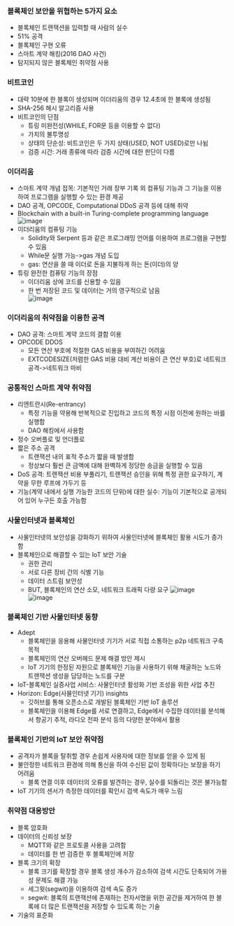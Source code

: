### 블록체인 보안을 위협하는 5가지 요소
- 블록체인 트랜잭션을 입력할 때 사람의 실수
- 51% 공격
- 블록체인 구현 오류
- 스마트 계약 해킹(2016 DAO 사건)
- 탐지되지 않은 블록체인 취약점 사용

### 비트코인
- 대략 10분에 한 블록이 생성되며 이더리움의 경우 12.4초에 한 블록에 생성됨
- SHA-256 해시 알고리즘 사용
- 비트코인의 단점
  + 튜링 미완전성(WHILE, FOR문 등을 이용할 수 없다)
  + 가치의 불투명성
  + 상태의 단순성: 비트코인은 두 가지 상태(USED, NOT USED)로만 나뉨
  + 검증 시간: 거래 종류에 따라 검증 시간에 대한 판단이 다름


### 이더리움
- 스마트 계약 개념 접목: 기본적인 거래 장부 기록 외 컴퓨팅 기능과 그 기능을 이용하여 프로그램을 실행할 수 있는 환경 제공
- DAO 공격, OPCODE, Computational DDoS 공격 등에 대해 취약
- Blockchain with a built-in Turing-complete programming language   
![image](https://user-images.githubusercontent.com/28378553/126057107-f65015bc-6050-48fe-90ca-7e4934dc8fb6.png)   
- 이더리움의 컴퓨팅 기능
  + Solidity와 Serpent 등과 같은 프로그래밍 언어를 이용하여 프로그램을 구현할 수 있음
  + While문 실행 가능->gas 개념 도입
  + gas: 연산을 쓸 때 이더로 돈을 지불하게 하는 돈(이더)의 양
- 튜링 완전한 컴퓨팅 기능의 장점
  + 이더리움 상에 코드를 신용할 수 있음
  + 한 번 저장된 코드 및 데이터는 거의 영구적으로 남음   
![image](https://user-images.githubusercontent.com/28378553/126057269-29812077-3087-457f-90e1-5f1e078801f7.png)   

### 이더리움의 취약점을 이용한 공격
- DAO 공격: 스마트 계약 코드의 결함 이용
- OPCODE DDOS
  + 모든 연산 부호에 적절한 GAS 비용을 부여하긴 어려움
  + EXTCODESIZE(저렴한 GAS 비용 대비 계산 비용이 큰 연산 부호)로 네트워크 공격->네트워크 마비

### 공통적인 스마트 계약 취약점
- 리엔트란시(Re-entrancy)
  + 특정 기능을 약용해 반복적으로 진입하고 코드의 특정 시점 이전에 원하는 바를 실행함
  + DAO 해킹에서 사용함
- 정수 오버플로 및 언더플로
- 짧은 주소 공격 
  + 트랜잭션 내의 표적 주소가 짧을 때 발생함
  + 정상보다 훨씬 큰 금액에 대해 완벽하게 정당한 송금을 실행할 수 있음
- DoS 공격: 트랜잭션 비용 부풀리기, 트랜잭션 승인을 위해 특정 권한 요구하기, 계약을 무한 루프에 가두기 등
- 기능(계약 내에서 실행 가능한 코드의 단위)에 대한 실수: 기능이 기본적으로 공개되어 있어 누구든 호출 가능함

### 사물인터넷과 블록체인
- 사물인터넷의 보안성을 강화하기 위하여 사물인터넷에 블록체인 활용 시도가 증가함
- 블록체인으로 해결할 수 있는 IoT 보안 기술
  + 권한 관리
  + 서로 다른 장비 간의 식별 기능
  + 데이터 스트림 보안성
  + BUT, 블록체인의 연산 소모, 네트워크 트래픽 다량 요구
![image](https://user-images.githubusercontent.com/28378553/126057603-67072ef2-d53d-44df-952d-46d8339f5225.png)   
![image](https://user-images.githubusercontent.com/28378553/126057621-d580940e-b005-4f6f-8aec-8e27902fa787.png)   

### 블록체인 기반 사물인터넷 동향
- Adept
  + 블록체인을 응용해 사물인터넷 기기가 서로 직접 소통하는 p2p 네트워크 구축 목적
  + 블록체인의 연산 오버헤드 문제 해결 방안 제시
  + IoT 기기의 한정된 자원으로 블록체인 기능을 사용하기 위해 채굴하는 노드와 트랜잭션 생성을 담당하는 노드를 구분 
- IoT-블록체인 실증사업 서비스: 사물인터넷 활성화 기반 조성을 위한 사업 추진
- Horizon: Edge(사물인터넷 기기) insights
  + 깃허브를 통해 오픈소스로 개발된 블록체인 기반 IoT 솔루션
  + 블록체인을 이용해 Edge를 서로 연결하고, Edge에서 수집한 데이터를 분석해서 항공기 추적, 라디오 전파 분석 등의 다양한 분야에서 활용
  
### 블록체인 기반의 IoT 보안 취약점
- 공격자가 블록을 탈취할 경우 손쉽게 사용자에 대한 정보를 얻을 수 있게 됨
- 불안정한 네트워크 환경에 의해 통신을 하여 수신된 값이 정확하다는 보장을 하기 어려움
  + 블록 연결 이후 데이터의 오류를 발견하는 경우, 실수를 되돌리는 것은 불가능함
- IoT 기기의 센서가 측정한 데이터를 확인시 검색 속도가 매우 느림

### 취약점 대응방안
- 블록 암호화
- 데이터의 신뢰성 보장
  + MQTT와 같은 프로토콜 사용을 고려함
  + 데이터를 한 번 검증한 후 블록체인에 저장
- 블록 크기의 확장
  + 블록 크기를 확장할 경우 블록 생성 개수가 감소하여 검색 시간도 단축되어 가용성 문제도 해결 가능
  + 세그윗(segwit)을 이용하여 검색 속도 증가
  + segwit: 블록의 트랜잭션에 존재하는 전자서명을 위한 공간을 제거하여 한 블록에 더 많은 트랜잭션을 저장할 수 있도록 하는 기술
- 기술의 표준화
